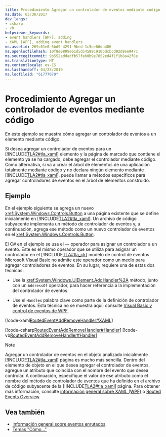 ```yaml
---
title: Procedimiento Agregar un controlador de eventos mediante código
ms.date: 03/30/2017
dev_langs:
- csharp
- vb
helpviewer_keywords:
- event handlers [WPF], adding
- XAML [WPF], adding event handlers
ms.assetid: 269c61e0-6bd9-4291-9bed-1c5ee66da486
ms.openlocfilehash: 10f8e0899e61d5d54589c910bdcbcd92d8ee947c
ms.sourcegitcommit: 9b552addadfb57fab0b9e7852ed4f1f1b8a42f8e
ms.translationtype: HT
ms.contentlocale: es-ES
ms.lasthandoff: 04/23/2019
ms.locfileid: "61777070"
---
```

# <a name="how-to-add-an-event-handler-using-code"></a>Procedimiento Agregar un controlador de eventos mediante código
En este ejemplo se muestra cómo agregar un controlador de eventos a un elemento mediante código.  
  
 Si desea agregar un controlador de eventos para un [!INCLUDE[TLA2#tla_xaml](../../../../includes/tla2sharptla-xaml-md.md)] elemento y la página de marcado que contiene el elemento ya se ha cargado, debe agregar el controlador mediante código. Como alternativa, si va a crear el árbol de elementos de una aplicación totalmente mediante código y no declara ningún elemento mediante [!INCLUDE[TLA2#tla_xaml](../../../../includes/tla2sharptla-xaml-md.md)], puede llamar a métodos específicos para agregar controladores de eventos en el árbol de elementos construido.  
  
## <a name="example"></a>Ejemplo  
 En el ejemplo siguiente se agrega un nuevo <xref:System.Windows.Controls.Button> a una página existente que se define inicialmente en [!INCLUDE[TLA2#tla_xaml](../../../../includes/tla2sharptla-xaml-md.md)]. Un archivo de código subyacente implementa un método de controlador de eventos y, a continuación, agrega ese método como un nuevo controlador de eventos en el <xref:System.Windows.Controls.Button>.  
  
 El C# en el ejemplo se usa el `+=` operador para asignar un controlador a un evento. Este es el mismo operador que se utiliza para asignar un controlador en el [!INCLUDE[TLA#tla_clr](../../../../includes/tlasharptla-clr-md.md)] modelo de control de eventos. Microsoft Visual Basic no admite este operador como un medio para agregar controladores de eventos. En su lugar, requiere una de estas dos técnicas:  
  
- Use la <xref:System.Windows.UIElement.AddHandler%2A> método, junto con un `AddressOf` operador, para hacer referencia a la implementación del controlador de eventos.  
  
- Use el `Handles` palabra clave como parte de la definición de controlador de eventos. Esta técnica no se muestra aquí; consulte [Visual Basic y control de eventos de WPF](visual-basic-and-wpf-event-handling.md).  
  
 [!code-xaml[RoutedEventAddRemoveHandler#XAML](~/samples/snippets/csharp/VS_Snippets_Wpf/RoutedEventAddRemoveHandler/CSharp/default.xaml#xaml)]  
  
 [!code-csharp[RoutedEventAddRemoveHandler#Handler](~/samples/snippets/csharp/VS_Snippets_Wpf/RoutedEventAddRemoveHandler/CSharp/default.xaml.cs#handler)]
 [!code-vb[RoutedEventAddRemoveHandler#Handler](~/samples/snippets/visualbasic/VS_Snippets_Wpf/RoutedEventAddRemoveHandler/VisualBasic/default.xaml.vb#handler)]  
  
> [!NOTE]
>  Agregar un controlador de eventos en el objeto analizado inicialmente [!INCLUDE[TLA2#tla_xaml](../../../../includes/tla2sharptla-xaml-md.md)] página es mucho más sencilla. Dentro del elemento de objeto en el que desea agregar el controlador de eventos, agregue un atributo que coincida con el nombre del evento que desea controlar. A continuación, especifique el valor de ese atributo como el nombre del método de controlador de eventos que ha definido en el archivo de código subyacente de la [!INCLUDE[TLA2#tla_xaml](../../../../includes/tla2sharptla-xaml-md.md)] página. Para obtener más información, consulte [información general sobre XAML (WPF)](xaml-overview-wpf.md) o [Routed Events Overview](routed-events-overview.md).  
  
## <a name="see-also"></a>Vea también

- [Información general sobre eventos enrutados](routed-events-overview.md)
- [Temas "Cómo..."](events-how-to-topics.md)
